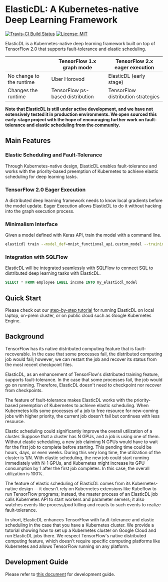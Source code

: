 # ElasticDL: A Kubernetes-native Deep Learning Framework

[![Travis-CI Build Status](https://travis-ci.org/sql-machine-learning/elasticdl.svg?branch=develop)](https://travis-ci.org/sql-machine-learning/elasticdl)
[![License: MIT](https://img.shields.io/badge/License-MIT-blue.svg)](https://opensource.org/licenses/MIT)

ElasticDL is a Kubernetes-native deep learning framework built on top of TensorFlow 2.0 that supports fault-tolerance and elastic scheduling.

|                          | TensorFlow 1.x graph mode | TensorFlow 2.x eager execution |
|--------------------------|---------------------------|--------------------------------|
| No change to the runtime | Uber Horovod              | ElasticDL (early stage)        |
| Changes the runtime      | TensorFlow ps-based distribution | TensorFlow distribution strategies |

**Note that ElasticDL is still under active development, and we have not extensively tested it in production environments. We open sourced this early-stage project with the hope of encouraging further work on fault-tolerance and elastic scheduling from the community.**

## Main Features

### Elastic Scheduling and Fault-Tolerance

Through Kubernetes-native design, ElasticDL enables fault-tolerance and works with the priority-based preemption of Kubernetes to achieve elastic scheduling for deep learning tasks.

### TensorFlow 2.0 Eager Execution

A distributed deep learning framework needs to know local gradients before the model update. Eager Execution allows ElasticDL to do it without hacking into the graph execution process.

### Minimalism Interface

Given a model defined with Keras API, train the model with a command line.
```bash
elasticdl train --model_def=mnist_functional_api.custom_model --training_data=/mnist/train --output=output
```

### Integration with SQLFlow

ElasticDL will be integrated seamlessly with SQLFlow to connect SQL to distributed deep learning tasks with ElasticDL.

```sql
SELECT * FROM employee LABEL income INTO my_elasticdl_model
```

## Quick Start

Please check out our [step-by-step tutorial](doc/tutorials/get_started.md) for running ElasticDL on local laptop, on-prem cluster, or on public cloud such as Google Kubernetes Engine.

## Background

TensorFlow has its native distributed computing feature that is fault-recoverable. In the case that some processes fail, the distributed computing job would fail; however, we can restart the job and recover its status from the most recent checkpoint files.

ElasticDL, as an enhancement of TensorFlow's distributed training feature, supports fault-tolerance. In the case that some processes fail, the job would go on running. Therefore, ElasticDL doesn't need to checkpoint nor recover from checkpoints.

The feature of fault-tolerance makes ElasticDL works with the priority-based preemption of Kubernetes to achieve elastic scheduling.  When Kubernetes kills some processes of a job to free resource for new-coming jobs with higher priority, the current job doesn't fail but continues with less resource.

Elastic scheduling could significantly improve the overall utilization of a cluster. Suppose that a cluster has N GPUs, and a job is using one of them. Without elastic scheduling, a new job claiming N GPUs would have to wait for the first job to complete before starting. This pending time could be hours, days, or even weeks. During this very long time, the utilization of the cluster is 1/N. With elastic scheduling, the new job could start running immediately with N-1 GPUs, and Kubernetes might increase its GPU consumption by 1 after the first job completes.  In this case, the overall utilization is 100%.

The feature of elastic scheduling of ElasticDL comes from its Kubernetes-native design -- it doesn't rely on Kubernetes extensions like Kubeflow to run TensorFlow programs; instead, the master process of an ElasticDL job calls Kubernetes API to start workers and parameter servers; it also watches events like process/pod killing and reacts to such events to realize fault-tolerance.

In short, ElasticDL enhances TensorFlow with fault-tolerance and elastic scheduling in the case that you have a Kubernetes cluster. We provide a tutorial showing how to set up a Kubernetes cluster on Google Cloud and run ElasticDL jobs there.  We respect TensorFlow's native distributed computing feature, which doesn't require specific computing platforms like Kubernetes and allows TensorFlow running on any platform.

## Development Guide

Please refer to [this document](elasticdl/README.md) for development guide.

